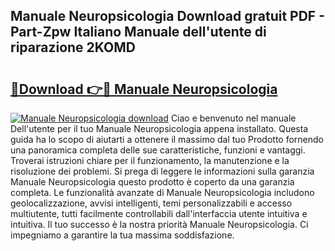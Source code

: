 ## Manuale Neuropsicologia Download gratuit PDF - Part-Zpw Italiano Manuale dell'utente di riparazione 2KOMD

# <h2><a href="http://dff426k.blite.top/?on=Manuale+Neuropsicologia">🔗Download 👉🔴 Manuale Neuropsicologia</a></h2>

[![Manuale Neuropsicologia download](https://i.imgur.com/lujVjoI.png)](http://dff426k.blite.top/?on=Manuale+Neuropsicologia)
Ciao e benvenuto nel manuale Dell'utente per il tuo Manuale Neuropsicologia appena installato. Questa guida ha lo scopo di aiutarti a ottenere il massimo dal tuo Prodotto fornendo una panoramica completa delle sue caratteristiche, funzioni e vantaggi. Troverai istruzioni chiare per il funzionamento, la manutenzione e la risoluzione dei problemi. Si prega di leggere le informazioni sulla garanzia Manuale Neuropsicologia questo prodotto è coperto da una garanzia completa. Le funzionalità avanzate di Manuale Neuropsicologia includono geolocalizzazione, avvisi intelligenti, temi personalizzabili e accesso multiutente, tutti facilmente controllabili dall'interfaccia utente intuitiva e intuitiva. Il tuo successo è la nostra priorità Manuale Neuropsicologia. Ci impegniamo a garantire la tua massima soddisfazione.

